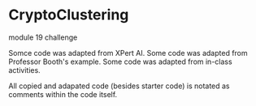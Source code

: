 # CryptoClustering
module 19 challenge

Somce code was adapted from XPert AI. Some code was adapted from Professor Booth's example. Some code was adapted from in-class activities.

All copied and adapated code (besides starter code) is notated as comments within the code itself.
